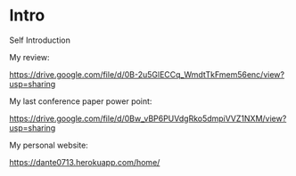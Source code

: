 # Intro
Self Introduction

My review:

  https://drive.google.com/file/d/0B-2u5GlECCq_WmdtTkFmem56enc/view?usp=sharing

My last conference paper power point:

  https://drive.google.com/file/d/0Bw_vBP6PUVdgRko5dmpiVVZ1NXM/view?usp=sharing

My personal website:

  https://dante0713.herokuapp.com/home/
